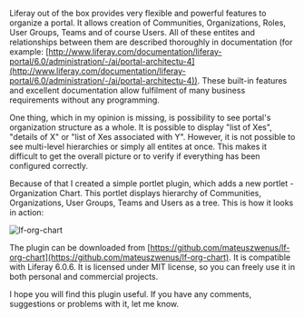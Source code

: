 Liferay out of the box provides very flexible and powerful features to organize a portal. It allows creation of Communities, Organizations, Roles, User Groups, Teams and of course Users. All of these entites and relationships between them are described thoroughly in documentation (for example: [http://www.liferay.com/documentation/liferay-portal/6.0/administration/-/ai/portal-architectu-4](http://www.liferay.com/documentation/liferay-portal/6.0/administration/-/ai/portal-architectu-4)). These built-in features and excellent documentation allow fulfilment of many business requirements without any programming.

One thing, which in my opinion is missing, is possibility to see portal's organization structure as a whole. It is possible to display "list of Xes", "details of X" or "list of Xes associated with Y". However, it is not possible to see multi-level hierarchies or simply all entites at once. This makes it difficult to get the overall picture or to verify if everything has been configured correctly.

Because of that I created a simple portlet plugin, which adds a new portlet - Organization Chart. This portlet displays hierarchy of Communities, Organizations, User Groups, Teams and Users as a tree. This is how it looks in action:

![lf-org-chart](https://raw.github.com/mateuszwenus/blog-backup/master/2013/11/lf-org-chart0.png)

The plugin can be downloaded from [https://github.com/mateuszwenus/lf-org-chart](https://github.com/mateuszwenus/lf-org-chart). It is compatible with Liferay 6.0.6. It is licensed under MIT license, so you can freely use it in both personal and commercial projects. 

I hope you will find this plugin useful. If you have any comments, suggestions or problems with it, let me know.
